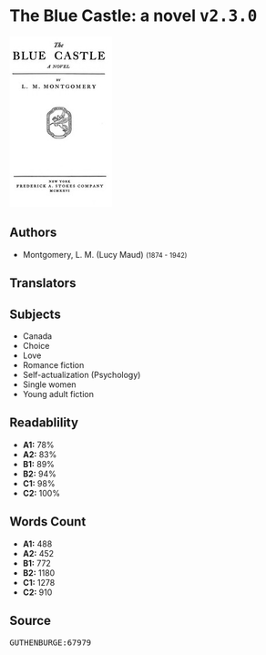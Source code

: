 # The Blue Castle: a novel <kbd>v2.3.0</kbd>

![](./cover.medium.jpg "")

## Authors


 - Montgomery, L. M. (Lucy Maud) <small>(1874 - 1942)</small>

## Translators



## Subjects


 - Canada
 - Choice
 - Love
 - Romance fiction
 - Self-actualization (Psychology)
 - Single women
 - Young adult fiction

## Readablility


 - **A1:** 78%
 - **A2:** 83%
 - **B1:** 89%
 - **B2:** 94%
 - **C1:** 98%
 - **C2:** 100%

## Words Count


 - **A1:** 488
 - **A2:** 452
 - **B1:** 772
 - **B2:** 1180
 - **C1:** 1278
 - **C2:** 910

## Source


<kbd>GUTHENBURGE:67979</kbd>
